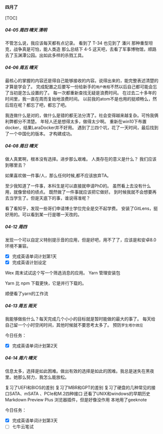 #### 四月了

[TOC]

##### 04-05 周四 晴天 清明

不管怎么说，我应该每天都有点记录。
看到了 T-34 也见到了 潘兴 那种重型坦克，战争真是可怕，能人类造
那么总结下 4-5 这天吧，去看了军事博物馆，顺路去了玉渊潭公园。出如此多样的杀戮工具。

##### 04-06 周五 晴天

最核心的掌握的内容还是得自己能够接收的内容。说得出来的，能完整表述清楚的才算是学会了。
完成配置之后要写一份给新手的`用户教程`不然以后自己都可能会忘了当初是怎么设置的了。
每一次都重新查找无疑是浪费时间。
在过去二十多年的时间里，我一直在周而复始地浪费时间。
以前我的atom不是也用的挺顺畅么，然后现在呢？都忘了吧，都忘了吧。

我连做什么是对的，做什么是错的都无法分清了。社会变得越来越复杂。可怜我俩利弊都分不清楚。
年轻人还是想得太多，做得太少啊。
重新在win10下布置docker，结果LaraDocker并不好用。
遇到了三四个坑，花了一天时间，最后找到了一个中国化的版本。
才构建成功。

##### 04-08 周日 晴天

做人真累啊，根本没有选择。进步那么艰难。
人类存在的意义是什么？
我们应该到哪里去？

如果喜欢做一件事/人，那么任何时候,都不应该放弃TA。

至少我知道了一件事，本科生是可以直接就申请PhD的。
虽然看上去没有什么用，就像曾经的绩点。
既然做了一件事就应该把它做好。
到时候我就不会想要再去当学生了。但是天底下的事，谁说得准呢？

看了看知乎，发现一些哥们申请博士学位完全是交不起学费。
安装了GitLens，挺好用的。可以看到某一行是哪一天改的。

##### 04-12 周四

发现一个可以自定义特别提示音的应用，但是好吧，用不了了，应该是和安卓8.0环境不兼容。

- [x] 完成英语单词计划第1天
- [x] 完成英语计划设定

Wex 周末试试这个写一个筛选消息的应用。
Yarn 管理安装包

Yarn 比 npm 下载更快，它是并行下载的。

顺便看了yarn的工作流

##### 04-13 周五 雨天

我能够做些什么？每天完成几个小小的目标就是暂时能做的最大的事了。
每天给自己留一个小时空闲时间，其他时候就不要思考太多了。
预防`罗生塔尔效应`

今日任务：

- [x] 完成英语单词计划第2天

##### 04-14 周六 晴天

信息太多，选择是如此困难。做出有效的选择是如此的困难。我总是迷失在黑夜里。她那么努力，我怎么能放松。

复习了UEFI和BIOS的差别
复习了MBR和GPT的差别
复习了硬盘的几种常见的接口SATA、mSATA 、PCIe和M.2四种接口
还看了UNIX和windows的早期历史
Markdown Preview Plus 浏览器插件，但是好像没作用
本地用了geeknote

今日任务：

- [x] 完成英语单词计划第3天
- [ ] 七牛云笔试

